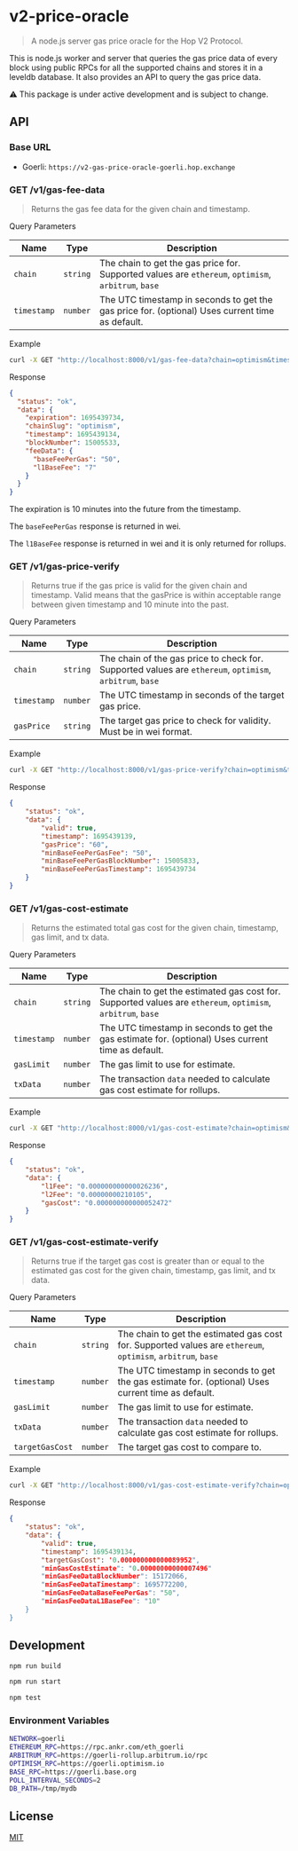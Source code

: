 # v2-price-oracle

> A node.js server gas price oracle for the Hop V2 Protocol.

This is node.js worker and server that queries the gas price data of every block using public RPCs for all the supported chains and stores it in a leveldb database. It also provides an API to query the gas price data.

⚠️ This package is under active development and is subject to change.

## API

### Base URL

- Goerli: `https://v2-gas-price-oracle-goerli.hop.exchange`

### GET /v1/gas-fee-data

> Returns the gas fee data for the given chain and timestamp.

Query Parameters

| Name      | Type     | Description                                                                 |
| --------- | -------- | --------------------------------------------------------------------------- |
| `chain`   | `string` | The chain to get the gas price for. Supported values are `ethereum`, `optimism`, `arbitrum`, `base`         |
| `timestamp` | `number` | The UTC timestamp in seconds to get the gas price for. (optional) Uses current time as default. |

Example

```sh
curl -X GET "http://localhost:8000/v1/gas-fee-data?chain=optimism&timestamp=1695439134"
```

Response

```json
{
  "status": "ok",
  "data": {
    "expiration": 1695439734,
    "chainSlug": "optimism",
    "timestamp": 1695439134,
    "blockNumber": 15005533,
    "feeData": {
      "baseFeePerGas": "50",
      "l1BaseFee": "7"
    }
  }
}
```

The expiration is 10 minutes into the future from the timestamp.

The `baseFeePerGas` response is returned in wei.

The `l1BaseFee` response is returned in wei and it is only returned for rollups.

### GET /v1/gas-price-verify

> Returns true if the gas price is valid for the given chain and timestamp. Valid means that the gasPrice is within acceptable range between given timestamp and 10 minute into the past.

Query Parameters

| Name      | Type     | Description                                                                 |
| --------- | -------- | --------------------------------------------------------------------------- |
| `chain`   | `string` | The chain of the gas price to check for. Supported values are `ethereum`, `optimism`, `arbitrum`, `base`         |
| `timestamp` | `number` | The UTC timestamp in seconds of the target gas price. |
| `gasPrice` | `string` | The target gas price to check for validity. Must be in wei format. |

Example

```sh
curl -X GET "http://localhost:8000/v1/gas-price-verify?chain=optimism&timestamp=1695439134&gasPrice=50"
```

Response

```json
{
    "status": "ok",
    "data": {
        "valid": true,
        "timestamp": 1695439139,
        "gasPrice": "60",
        "minBaseFeePerGasFee": "50",
        "minBaseFeePerGasBlockNumber": 15005833,
        "minBaseFeePerGasTimestamp": 1695439734
    }
}
```

### GET /v1/gas-cost-estimate

> Returns the estimated total gas cost for the given chain, timestamp, gas limit, and tx data.

Query Parameters

| Name      | Type     | Description                                                                 |
| --------- | -------- | --------------------------------------------------------------------------- |
| `chain`   | `string` | The chain to get the estimated gas cost for. Supported values are `ethereum`, `optimism`, `arbitrum`, `base`         |
| `timestamp` | `number` | The UTC timestamp in seconds to get the gas estimate for. (optional) Uses current time as default. |
| `gasLimit` | `number` | The gas limit to use for estimate. |
| `txData` | `number` | The transaction `data` needed to calculate gas cost estimate for rollups. |

Example

```sh
curl -X GET "http://localhost:8000/v1/gas-cost-estimate?chain=optimism&timestamp=1695439134&gasLimit=200000&txData=0x01de8001328252089400000000000000000000000000000000000000008080c0"
```

Response

```json
{
    "status": "ok",
    "data": {
        "l1Fee": "0.000000000000026236",
        "l2Fee": "0.00000000210105",
        "gasCost": "0.000000000000052472"
    }
}
```

### GET /v1/gas-cost-estimate-verify

> Returns true if the target gas cost is greater than or equal to the estimated gas cost for the given chain, timestamp, gas limit, and tx data.

Query Parameters

| Name      | Type     | Description                                                                 |
| --------- | -------- | --------------------------------------------------------------------------- |
| `chain`   | `string` | The chain to get the estimated gas cost for. Supported values are `ethereum`, `optimism`, `arbitrum`, `base`         |
| `timestamp` | `number` | The UTC timestamp in seconds to get the gas estimate for. (optional) Uses current time as default. |
| `gasLimit` | `number` | The gas limit to use for estimate. |
| `txData` | `number` | The transaction `data` needed to calculate gas cost estimate for rollups. |
| `targetGasCost` | `number` | The target gas cost to compare to. |

Example

```sh
curl -X GET "http://localhost:8000/v1/gas-cost-estimate-verify?chain=optimism&timestamp=1695772800&gasLimit=21000&txData=0x01de8001328252089400000000000000000000000000000000000000008080c0&targetGasCost=0.000000000000089952"
```

Response

```json
{
    "status": "ok",
    "data": {
        "valid": true,
        "timestamp": 1695439134,
        "targetGasCost": '0.000000000000089952",
        "minGasCostEstimate": "0.00000000000007496"
        "minGasFeeDataBlockNumber": 15172066,
        "minGasFeeDataTimestamp": 1695772200,
        "minGasFeeDataBaseFeePerGas": "50",
        "minGasFeeDataL1BaseFee": "10"
    }
}
```

## Development

```sh
npm run build
```

```sh
npm run start
```

```sh
npm test
```

### Environment Variables

```sh
NETWORK=goerli
ETHEREUM_RPC=https://rpc.ankr.com/eth_goerli
ARBITRUM_RPC=https://goerli-rollup.arbitrum.io/rpc
OPTIMISM_RPC=https://goerli.optimism.io
BASE_RPC=https://goerli.base.org
POLL_INTERVAL_SECONDS=2
DB_PATH=/tmp/mydb
```

## License

[MIT](LICENSE)
